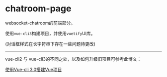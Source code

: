 # chatroom-page

websocket-chatroom的前端部分。

使用`vue-cli3`构建项目，并使用`vuetify`UI库。

(对话框样式在长字符串下存在一些问题待更改)


---
vue-cli2 与 vue-cli3的不同之处，以及如何升级旧项目可参考此博文：

[使用Vue-cli 3.0搭建Vue项目](https://www.jianshu.com/p/6307c568832d)
